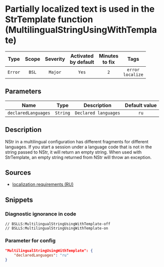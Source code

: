 # Partially localized text is used in the StrTemplate function (MultilingualStringUsingWithTemplate)

|  Type   | Scope | Severity |    Activated<br>by default    |    Minutes<br>to fix    |            Tags             |
|:-------:|:-----:|:--------:|:-----------------------------:|:-----------------------:|:---------------------------:|
| `Error` | `BSL` | `Major`  |             `Yes`             |           `2`           |    `error`<br>`localize`    |

## Parameters


|        Name         |   Type   |     Description      | Default value |
|:-------------------:|:--------:|:--------------------:|:-------------:|
| `declaredLanguages` | `String` | `Declared languages` |     `ru`      |
<!-- Блоки выше заполняются автоматически, не трогать -->
## Description

NStr in a multilingual configuration has different fragments for different languages.
If you start a session under a language code that is not in the string passed to NStr, it will return an empty string. When used with StrTemplate, an empty string returned from NStr will throw an exception.

## Sources

- [localization requirements (RU)](https://its.1c.ru/db/v8std/content/763/hdoc)

## Snippets

<!-- Блоки ниже заполняются автоматически, не трогать -->
### Diagnostic ignorance in code

```bsl
// BSLLS:MultilingualStringUsingWithTemplate-off
// BSLLS:MultilingualStringUsingWithTemplate-on
```

### Parameter for config

```json
"MultilingualStringUsingWithTemplate": {
    "declaredLanguages": "ru"
}
```
